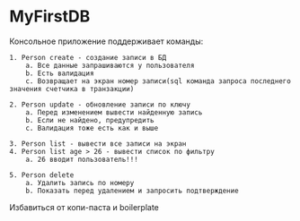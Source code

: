 # MyFirstDB

Консольное приложение поддерживает команды:

	1. Person create - создание записи в БД
		a. Все данные запрашиваются у пользователя
		b. Есть валидация
		c. Возвращает на экран номер записи(sql команда запроса последнего значения счетчика в транзакции)
		
	2. Person update - обновление записи по ключу
		a. Перед изменением вывести найденную запись
		b. Если не найдено, предупредить
		c. Валидация тоже есть как и выше
		
	3. Person list - вывести все записи на экран
	4. Person list age > 26 - вывести список по фильтру
		a. 26 вводит пользователь!!!
		
	5. Person delete
		a. Удалить запись по номеру
		b. Показать перед удалением и запросить подтверждение
    
    
Избавиться от копи-паста и boilerplate
